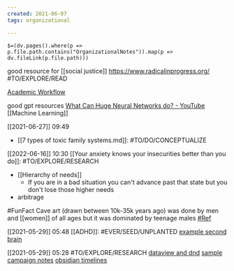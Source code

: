 ```yaml
---
created: 2021-06-07
tags: organizational

---
```

`$=(dv.pages().where(p => p.file.path.contains("OrganizationalNotes")).map(p => dv.fileLink(p.file.path)))`


good resource for [[social justice]] https://www.radicalinprogress.org/ #TO/EXPLORE/READ 

[Academic Workflow](https://forum.obsidian.md/t/zotero-zotfile-mdnotes-obsidian-[[dataview]]-workflow/15536)

good gpt resources [What Can Huge Neural Networks do? - YouTube](https://www.youtube.com/watch?v=_z86t7LerrQ) [[Machine Learning]]

[[2021-06-27]] 09:49
- [[7 types of toxic family systems.md]]: #TO/DO/CONCEPTUALIZE 

[[2022-06-16]] 10:30
[[Your anxiety knows your insecurities better than you do]]: #TO/EXPLORE/RESEARCH
- [[Hierarchy of needs]] 
	- If you are in a bad situation you can't advance past that state but you don't lose those higher needs 
- arbitrage

#FunFact Cave art (drawn between 10k-35k years ago) was done by men and [[women]] of all ages but it was dominated by teenage males [#Ref](https://www.livescience.com/7028-ancient-cave-art-full-teenage-graffiti.html)

[[2021-05-29]] 05:48 [[ADHD]]: #EVER/SEED/UNPLANTED [ example second brain](https://notes.nicolevanderhoeven.com/Video/Roam+Tour+1+-+Professor+Joel+Chan+-+Zettelkasten+and+Evergreen+Notes+for+Generative+Thought)

[[2021-05-29]] 05:28 #TO/EXPLORE/RESEARCH [dataview and dnd](https://forum.obsidian.md/t/dataview-plugin-snippet-showcase/13673/30) [sample campaign notes](https://github.com/ebullient/campaign-notes/tree/main) [obsidian timelines](https://github.com/Darakah/obsidian-timelines)

